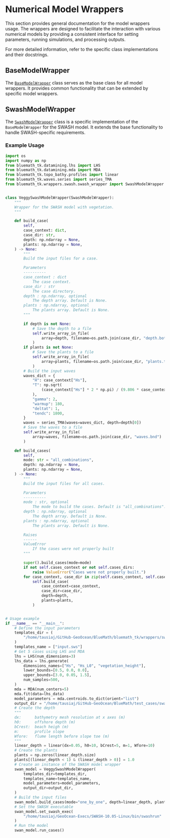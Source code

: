 # Numerical Model Wrappers

This section provides general documentation for the model wrappers usage. The wrappers are designed to facilitate the interaction with various numerical models by providing a consistent interface for setting parameters, running simulations, and processing outputs.

For more detailed information, refer to the specific class implementations and their docstrings.

## BaseModelWrapper

The [`BaseModelWrapper`](base_wrapper.md) class serves as the base class for all model wrappers. It provides common functionality that can be extended by specific model wrappers.

## SwashModelWrapper

The [`SwashModelWrapper`](swash_wrapper.md) class is a specific implementation of the `BaseModelWrapper` for the SWASH model. It extends the base functionality to handle SWASH-specific requirements.

### Example Usage

```python
import os
import numpy as np
from bluemath_tk.datamining.lhs import LHS
from bluemath_tk.datamining.mda import MDA
from bluemath_tk.topo_bathy.profiles import linear
from bluemath_tk.waves.series import series_TMA
from bluemath_tk.wrappers.swash.swash_wrapper import SwashModelWrapper


class VeggySwashModelWrapper(SwashModelWrapper):
    """
    Wrapper for the SWASH model with vegetation.
    """

    def build_case(
        self,
        case_context: dict,
        case_dir: str,
        depth: np.ndarray = None,
        plants: np.ndarray = None,
    ) -> None:
        """
        Build the input files for a case.

        Parameters
        ----------
        case_context : dict
            The case context.
        case_dir : str
            The case directory.
        depth : np.ndarray, optional
            The depth array. Default is None.
        plants : np.ndarray, optional
            The plants array. Default is None.
        """

        if depth is not None:
            # Save the depth to a file
            self.write_array_in_file(
                array=depth, filename=os.path.join(case_dir, "depth.bot")
            )
        if plants is not None:
            # Save the plants to a file
            self.write_array_in_file(
                array=plants, filename=os.path.join(case_dir, "plants.txt")
            )
        # Build the input waves
        waves_dict = {
            "H": case_context["Hs"],
            "T": np.sqrt(
                (case_context["Hs"] * 2 * np.pi) / (9.806 * case_context["Hs_L0"])
            ),
            "gamma": 2,
            "warmup": 180,
            "deltat": 1,
            "tendc": 1800,
        }
        waves = series_TMA(waves=waves_dict, depth=depth[0])
        # Save the waves to a file
        self.write_array_in_file(
            array=waves, filename=os.path.join(case_dir, "waves.bnd")
        )

    def build_cases(
        self,
        mode: str = "all_combinations",
        depth: np.ndarray = None,
        plants: np.ndarray = None,
    ) -> None:
        """
        Build the input files for all cases.

        Parameters
        ----------
        mode : str, optional
            The mode to build the cases. Default is "all_combinations".
        depth : np.ndarray, optional
            The depth array. Default is None.
        plants : np.ndarray, optional
            The plants array. Default is None.

        Raises
        ------
        ValueError
            If the cases were not properly built
        """

        super().build_cases(mode=mode)
        if not self.cases_context or not self.cases_dirs:
            raise ValueError("Cases were not properly built.")
        for case_context, case_dir in zip(self.cases_context, self.cases_dirs):
            self.build_case(
                case_context=case_context,
                case_dir=case_dir,
                depth=depth,
                plants=plants,
            )


# Usage example
if __name__ == "__main__":
    # Define the input parameters
    templates_dir = (
        "/home/tausiaj/GitHub-GeoOcean/BlueMath/bluemath_tk/wrappers/swash/templates/"
    )
    templates_name = ["input.sws"]
    # Get 5 cases using LHS and MDA
    lhs = LHS(num_dimensions=3)
    lhs_data = lhs.generate(
        dimensions_names=["Hs", "Hs_L0", "vegetation_height"],
        lower_bounds=[0.5, 0.0, 0.0],
        upper_bounds=[3.0, 0.05, 1.5],
        num_samples=500,
    )
    mda = MDA(num_centers=5)
    mda.fit(data=lhs_data)
    model_parameters = mda.centroids.to_dict(orient="list")
    output_dir = "/home/tausiaj/GitHub-GeoOcean/BlueMath/test_cases/swash/"
    # Create the depth
    """
    dx:      bathymetry mesh resolution at x axes (m)
    h0:      offshore depth (m)
    bCrest:  beach heigh (m)
    m:       profile slope
    Wfore:   flume length before slope toe (m)
    """
    linear_depth = linear(dx=0.05, h0=10, bCrest=5, m=1, Wfore=10)
    # Create the plants
    plants = np.zeros(linear_depth.size)
    plants[(linear_depth < 1) & (linear_depth > 0)] = 1.0
    # Create an instance of the SWASH model wrapper
    swan_model = VeggySwashModelWrapper(
        templates_dir=templates_dir,
        templates_name=templates_name,
        model_parameters=model_parameters,
        output_dir=output_dir,
    )
    # Build the input files
    swan_model.build_cases(mode="one_by_one", depth=linear_depth, plants=plants)
    # Set the SWASH executable
    swan_model.set_swash_exec(
        "/home/tausiaj/GeoOcean-Execs/SWASH-10.05-Linux/bin/swashrun"
    )
    # Run the model
    swan_model.run_cases()
```
